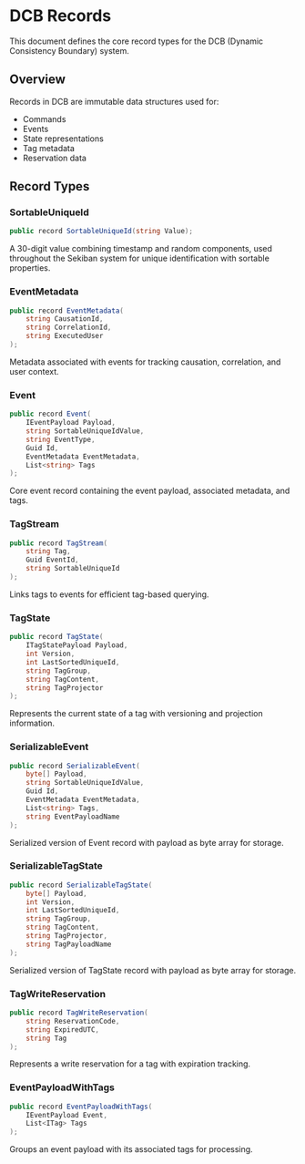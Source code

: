 # DCB Records

This document defines the core record types for the DCB (Dynamic Consistency Boundary) system.

## Overview

Records in DCB are immutable data structures used for:

- Commands
- Events
- State representations
- Tag metadata
- Reservation data

## Record Types

### SortableUniqueId

```csharp
public record SortableUniqueId(string Value);
```

A 30-digit value combining timestamp and random components, used throughout the Sekiban system for unique identification with sortable properties.

### EventMetadata

```csharp
public record EventMetadata(
    string CausationId, 
    string CorrelationId, 
    string ExecutedUser
);
```

Metadata associated with events for tracking causation, correlation, and user context.

### Event

```csharp
public record Event(
    IEventPayload Payload,
    string SortableUniqueIdValue,
    string EventType,
    Guid Id,
    EventMetadata EventMetadata,
    List<string> Tags
);
```

Core event record containing the event payload, associated metadata, and tags.

### TagStream

```csharp
public record TagStream(
    string Tag,
    Guid EventId,
    string SortableUniqueId
);
```

Links tags to events for efficient tag-based querying.

### TagState

```csharp
public record TagState(
    ITagStatePayload Payload,
    int Version,
    int LastSortedUniqueId,
    string TagGroup,
    string TagContent,
    string TagProjector
);
```

Represents the current state of a tag with versioning and projection information.

### SerializableEvent

```csharp
public record SerializableEvent(
    byte[] Payload,
    string SortableUniqueIdValue,
    Guid Id,
    EventMetadata EventMetadata,
    List<string> Tags,
    string EventPayloadName
);
```

Serialized version of Event record with payload as byte array for storage.

### SerializableTagState

```csharp
public record SerializableTagState(
    byte[] Payload,
    int Version,
    int LastSortedUniqueId,
    string TagGroup,
    string TagContent,
    string TagProjector,
    string TagPayloadName
);
```

Serialized version of TagState record with payload as byte array for storage.

### TagWriteReservation

```csharp
public record TagWriteReservation(
    string ReservationCode,
    string ExpiredUTC,
    string Tag
);
```

Represents a write reservation for a tag with expiration tracking.

### EventPayloadWithTags

```csharp
public record EventPayloadWithTags(
    IEventPayload Event,
    List<ITag> Tags
);
```

Groups an event payload with its associated tags for processing.
